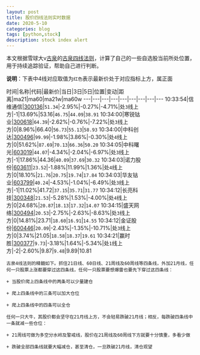 ```yaml
---
layout: post
title: 股价四线法则实时数据
date: 2020-5-10
categories: blog
tags: [python,stock]
description: stock index alert
---
```



本文根据雪球大v[古泉](https://xueqiu.com/u/7148646888)的[古泉四线法则](https://xueqiu.com/7148646888/130498192)，计算了自己的一些自选股当前所处位置，用于持续追踪验证，帮助自己进行判断。

**说明**：下表中4线对应取值为`红色`表示最新价处于对应指标上方，属正面

时间|名称|代码|最新价|当日|3日|5日|位置|变动|距离|ma21|ma60|ma21w|ma60w
---|---|---|---|---|---|---|---|---
10:33:54|信维通信|[300136](https://xueqiu.com/S/SZ300136)|`51.34`|-2.95%|-0.27%|-4.71%|处`3`线上方|-1|13.69%|53.16|`46.75`|`44.09`|`38.91`
10:34:00|寒锐钴业|[300618](https://xueqiu.com/S/SZ300618)|`64.39`|-2.62%|-0.76%|-7.22%|处`3`线上方|0|8.96%|66.40|`56.73`|`55.13`|`58.93`
10:34:00|中科创达|[300496](https://xueqiu.com/S/SZ300496)|`99.99`|-1.98%|3.86%|-0.30%|处`4`线上方|0|51.62%|`87.69`|`70.13`|`66.36`|`50.20`
10:34:05|中科曙光|[603019](https://xueqiu.com/S/SH603019)|`44.07`|-4.34%|-2.04%|-6.97%|处`3`线上方|-1|17.86%|44.36|`40.09`|`37.69`|`30.32`
10:34:03|诺力股份|[603611](https://xueqiu.com/S/SH603611)|`23.52`|-1.88%|11.99%|1.36%|处`4`线上方|0|18.10%|`21.76`|`20.75`|`19.74`|`17.84`
10:34:03|华友钴业|[603799](https://xueqiu.com/S/SH603799)|`40.24`|-4.53%|-1.04%|-6.49%|处`3`线上方|-1|11.02%|41.72|`37.15`|`35.71`|`31.77`
10:34:12|长亮科技|[300348](https://xueqiu.com/S/SZ300348)|`21.53`|-5.28%|1.53%|-4.00%|处`4`线上方|0|24.68%|`20.87`|`18.13`|`17.32`|`14.07`
10:34:15|盛天网络|[300494](https://xueqiu.com/S/SZ300494)|`20.53`|-2.75%|-2.63%|-8.63%|处`3`线上方|0|14.81%|23.71|`18.60`|`16.91`|`14.55`
10:34:12|金证股份|[600446](https://xueqiu.com/S/SH600446)|`20.09`|-2.43%|-1.35%|-10.71%|处`3`线上方|0|3.74%|21.05|`18.58`|`18.37`|`19.61`
10:34:21|赢时胜|[300377](https://xueqiu.com/S/SZ300377)|`9.73`|-3.18%|1.64%|-5.34%|处`1`线上方|-2|-2.60%|9.87|`9.48`|9.89|10.81

```
古泉4线法则的精髓如下。抓住21日线、60日线、21周线及60周线等四条线，外加21月线，任何一只股票上涨都要穿过这四条线，任何一只股票要想爆雷也要先下穿过这四条线：

+ 当股价爬上四条线中的两条可以少量建仓

+ 爬上四条线中的三条可以加大仓位

+ 爬上四条线中的四条可以全仓

任何一只大牛，其股价都会坚守在21月线上方，不会轻易跌破21月线；相反，每跌破四条线中一条就减一些仓位：

+ 21周线可做为多空分水岭及警戒线，股价在21周线及60周线下方就要十分慎重，多看少做

+ 跌破全部四条线就要大幅减仓，甚至清仓，一旦跌破21月线，清仓观望
```